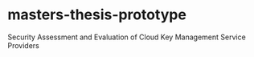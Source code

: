 # masters-thesis-prototype
Security Assessment and Evaluation of Cloud Key Management Service Providers

